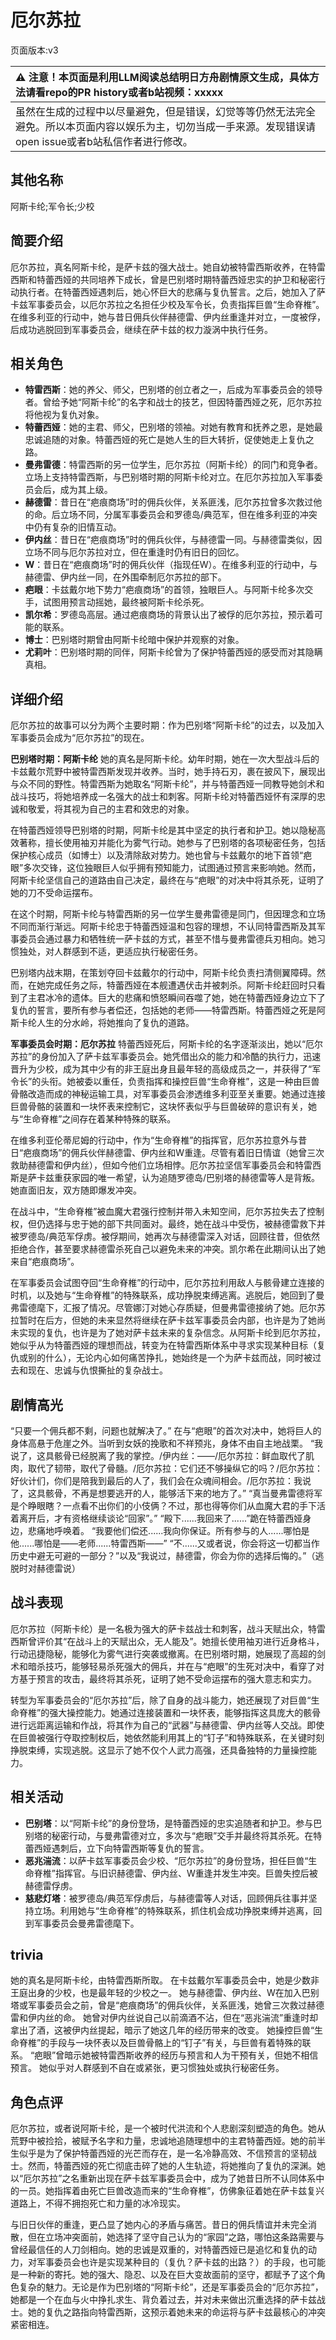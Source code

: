 # 厄尔苏拉
页面版本:v3
 

| :warning: 注意！本页面是利用LLM阅读总结明日方舟剧情原文生成，具体方法请看repo的PR history或者b站视频：xxxxx           |
|:----------------------------|
| 虽然在生成的过程中以尽量避免，但是错误，幻觉等等仍然无法完全避免。所以本页面内容以娱乐为主，切勿当成一手来源。发现错误请open issue或者b站私信作者进行修改。|



## 其他名称
阿斯卡纶;军令长;少校
## 简要介绍
厄尔苏拉，真名阿斯卡纶，是萨卡兹的强大战士。她自幼被特雷西斯收养，在特雷西斯和特蕾西娅的共同培养下成长，曾是巴别塔时期特蕾西娅忠实的护卫和秘密行动执行者。在特蕾西娅遇刺后，她心怀巨大的悲痛与复仇誓言。之后，她加入了萨卡兹军事委员会，以厄尔苏拉之名担任少校及军令长，负责指挥巨兽“生命脊椎”。在维多利亚的行动中，她与昔日佣兵伙伴赫德雷、伊内丝重逢并对立，一度被俘，后成功逃脱回到军事委员会，继续在萨卡兹的权力漩涡中执行任务。
## 相关角色
-   **特雷西斯**：她的养父、师父，巴别塔的创立者之一，后成为军事委员会的领导者。曾给予她“阿斯卡纶”的名字和战士的技艺，但因特蕾西娅之死，厄尔苏拉将他视为复仇对象。
-   **特蕾西娅**：她的主君、师父，巴别塔的领袖。对她有教育和抚养之恩，是她最忠诚追随的对象。特蕾西娅的死亡是她人生的巨大转折，促使她走上复仇之路。
-   **曼弗雷德**：特雷西斯的另一位学生，厄尔苏拉（阿斯卡纶）的同门和竞争者。立场上支持特雷西斯，与巴别塔时期的阿斯卡纶对立。在厄尔苏拉加入军事委员会后，成为其上级。
-   **赫德雷**：昔日在“疤痕商场”时的佣兵伙伴，关系匪浅，厄尔苏拉曾多次救过他的命。后立场不同，分属军事委员会和罗德岛/典范军，但在维多利亚的冲突中仍有复杂的旧情互动。
-   **伊内丝**：昔日在“疤痕商场”时的佣兵伙伴，与赫德雷一同。与赫德雷类似，因立场不同与厄尔苏拉对立，但在重逢时仍有旧日的回忆。
-   **W**：昔日在“疤痕商场”时的佣兵伙伴（指现任W）。在维多利亚的行动中，与赫德雷、伊内丝一同，在外围牵制厄尔苏拉的部下。
-   **疤眼**：卡兹戴尔地下势力“疤痕商场”的首领，独眼巨人。与阿斯卡纶多次交手，试图用预言动摇她，最终被阿斯卡纶杀死。
-   **凯尔希**：罗德岛高层。通过疤痕商场的背景认出了被俘的厄尔苏拉，预示着可能的联系。
-   **博士**：巴别塔时期曾由阿斯卡纶暗中保护并观察的对象。
-   **尤莉叶**：巴别塔时期的同伴，阿斯卡纶曾为了保护特蕾西娅的感受而对其隐瞒真相。
## 详细介绍
厄尔苏拉的故事可以分为两个主要时期：作为巴别塔“阿斯卡纶”的过去，以及加入军事委员会成为“厄尔苏拉”的现在。

**巴别塔时期：阿斯卡纶**
她的真名是阿斯卡纶。幼年时期，她在一次大型战斗后的卡兹戴尔荒野中被特雷西斯发现并收养。当时，她手持石刃，裹在披风下，展现出与众不同的野性。特雷西斯为她取名“阿斯卡纶”，并与特蕾西娅一同教导她剑术和战斗技巧，将她培养成一名强大的战士和刺客。阿斯卡纶对特蕾西娅怀有深厚的忠诚和敬爱，将其视为自己的主君和效忠的对象。

在特蕾西娅领导巴别塔的时期，阿斯卡纶是其中坚定的执行者和护卫。她以隐秘高效著称，擅长使用袖刃并能化为雾气行动。她参与了巴别塔的各项秘密任务，包括保护核心成员（如博士）以及清除敌对势力。她也曾与卡兹戴尔的地下首领“疤眼”多次交锋，这位独眼巨人似乎拥有预知能力，试图通过预言来影响她。然而，阿斯卡纶坚信自己的道路由自己决定，最终在与“疤眼”的对决中将其杀死，证明了她的刀不受命运摆布。

在这个时期，阿斯卡纶与特雷西斯的另一位学生曼弗雷德是同门，但因理念和立场不同而渐行渐远。阿斯卡纶忠于特蕾西娅温和包容的理想，不认同特雷西斯及其军事委员会通过暴力和牺牲统一萨卡兹的方式，甚至不惜与曼弗雷德兵刃相向。她习惯独处，对人群感到不适，更适应执行秘密任务。

巴别塔内战末期，在策划夺回卡兹戴尔的行动中，阿斯卡纶负责扫清侧翼障碍。然而，在她完成任务之际，特蕾西娅在本舰遭遇伏击并被刺杀。阿斯卡纶赶回时只看到了主君冰冷的遗体。巨大的悲痛和愤怒瞬间吞噬了她，她在特蕾西娅身边立下了复仇的誓言，要所有参与者偿还，包括她的老师——特雷西斯。特蕾西娅之死是阿斯卡纶人生的分水岭，将她推向了复仇的道路。

**军事委员会时期：厄尔苏拉**
特蕾西娅死后，阿斯卡纶的名字逐渐淡出，她以“厄尔苏拉”的身份加入了萨卡兹军事委员会。她凭借出众的能力和冷酷的执行力，迅速晋升为少校，成为其中少有的非王庭出身且最年轻的高级成员之一，并获得了“军令长”的头衔。她被委以重任，负责指挥和操控巨兽“生命脊椎”，这是一种由巨兽骨骼改造而成的神秘运输工具，对军事委员会渗透维多利亚至关重要。她通过连接巨兽骨骼的装置和一块怀表来控制它，这块怀表似乎与巨兽破碎的意识有关，她与“生命脊椎”之间存在着某种特殊的联系。

在维多利亚伦蒂尼姆的行动中，作为“生命脊椎”的指挥官，厄尔苏拉意外与昔日“疤痕商场”的佣兵伙伴赫德雷、伊内丝和W重逢。尽管有着旧日情谊（她曾三次救助赫德雷和伊内丝），但如今他们立场相悖。厄尔苏拉坚信军事委员会和特雷西斯是萨卡兹重获家园的唯一希望，认为追随罗德岛/巴别塔的赫德雷等人是背叛。她直面旧友，双方随即爆发冲突。

在战斗中，“生命脊椎”被血魔大君强行控制并带入未知空间，厄尔苏拉失去了控制权，但仍选择与忠于她的部下共同面对。最终，她在战斗中受伤，被赫德雷救下并被罗德岛/典范军俘虏。被俘期间，她再次与赫德雷深入对话，回顾往昔，但依然拒绝合作，甚至要求赫德雷杀死自己以避免未来的冲突。凯尔希在此期间认出了她来自“疤痕商场”。

在军事委员会试图夺回“生命脊椎”的行动中，厄尔苏拉利用敌人与骸骨建立连接的时机，以及她与“生命脊椎”的特殊联系，成功挣脱束缚逃离。逃脱后，她回到了曼弗雷德麾下，汇报了情况。尽管娜汀对她心存质疑，但曼弗雷德接纳了她。厄尔苏拉暂时在后方，但她的未来显然将继续在萨卡兹军事委员会内部，也许是为了她尚未实现的复仇，也许是为了她对萨卡兹未来的复杂信念。从阿斯卡纶到厄尔苏拉，她似乎从为特蕾西娅的理想而战，转变为在特雷西斯体系中寻求实现某种目标（复仇或别的什么），无论内心如何痛苦挣扎，她始终是一个为萨卡兹而战，同时被过去和现在、忠诚与仇恨撕扯的复杂战士。
## 剧情高光
“只要一个佣兵都不剩，问题也就解决了。”
在与“疤眼”的首次对决中，她将巨人的身体高悬于危崖之外。当听到女妖的挽歌和不祥预兆，身体不由自主地战栗。
“我说了，这具骸骨已经脱离了我的掌控。/伊内丝：——/厄尔苏拉：鲜血取代了肌肉，取代了韧带，取代了骨髓。/厄尔苏拉：它们还不够操纵它的吗？/厄尔苏拉：好伙计们，你们是陪我到最后的人了，我们会在众魂间相会。/厄尔苏拉：我说了，这具骸骨，不再是想要逃开的人，能够活下来的地方了。”
“真当曼弗雷德将军是个睁眼瞎？一点看不出你们的小伎俩？不过，那也得等你们从血魔大君的手下活着离开后，才有资格继续谈论“回家”。”
“殿下......我回来了......”跪在特蕾西娅身边，悲痛地呼唤着。
“我要他们偿还......我向你保证。所有参与的人......哪怕是他......哪怕是——老师......特雷西斯——”
“不......又或者说，你会将这一切都当作历史中避无可避的一部分？”以及“我说过，赫德雷，你会为你的选择后悔的。”（逃脱时对赫德雷说）
## 战斗表现
厄尔苏拉（阿斯卡纶）是一名极为强大的萨卡兹战士和刺客，战斗天赋出众，特雷西斯曾评价其“在战斗上的天赋出众，无人能及”。她擅长使用袖刃进行近身格斗，行动迅捷隐秘，能够化为雾气进行突袭或撤离。在巴别塔时期，她展现了高超的剑术和暗杀技巧，能够轻易杀死强大的佣兵，并在与“疤眼”的生死对决中，看穿了对方基于预言的攻击，最终将其杀死，证明了她不受命运摆布的强大意志和实力。

转型为军事委员会的“厄尔苏拉”后，除了自身的战斗能力，她还展现了对巨兽“生命脊椎”的强大操控能力。她通过连接装置和一块怀表，能够指挥这具庞大的骸骨进行远距离运输和作战，将其作为自己的“武器”与赫德雷、伊内丝等人交战。即使在巨兽被强行夺取控制权后，她依然能利用其上的“钉子”和特殊联系，在关键时刻挣脱束缚，实现逃脱。这显示了她不仅个人武力高强，还具备独特的力量操控能力。
## 相关活动
-   **巴别塔**：以“阿斯卡纶”的身份登场，是特蕾西娅的忠实追随者和护卫。参与巴别塔的秘密行动，与曼弗雷德对立，多次与“疤眼”交手并最终将其杀死。在特蕾西娅遇刺后，立下向特雷西斯等复仇的誓言。
-   **恶兆湍流**：以萨卡兹军事委员会少校、“厄尔苏拉”的身份登场，担任巨兽“生命脊椎”指挥官。与旧识赫德雷、伊内丝、W重逢并发生冲突。巨兽失控后被赫德雷俘虏。
-   **慈悲灯塔**：被罗德岛/典范军俘虏后，与赫德雷等人对话，回顾佣兵往事并坚持立场。利用她与“生命脊椎”的特殊联系，抓住机会成功挣脱束缚并逃离，回到军事委员会曼弗雷德麾下。
## trivia
她的真名是阿斯卡纶，由特雷西斯所取。
在卡兹戴尔军事委员会中，她是少数非王庭出身的少校，也是最年轻的少校之一。
她与赫德雷、伊内丝、W在加入巴别塔或军事委员会之前，曾是“疤痕商场”的佣兵伙伴，关系匪浅，她曾三次救过赫德雷和伊内丝的命。
她曾对伊内丝说自己以前滴酒不沾，但在“恶兆湍流”重逢时却拿出了酒，这被伊内丝提起，暗示了她这几年的经历带来的改变。
她操控巨兽“生命脊椎”的手段与一块怀表以及巨兽骨骼上的“钉子”有关，与巨兽有着特殊的联系。
“疤眼”曾暗示她被特雷西斯收养的经历与预言和人为干预有关，但她不相信预言。
她似乎对人群感到不自在或紧张，更习惯独处或执行秘密任务。
## 角色点评
厄尔苏拉，或者说阿斯卡纶，是一个被时代洪流和个人悲剧深刻塑造的角色。她从荒野中被捡拾，被赋予名字和力量，忠诚地追随理想中的主君特蕾西娅。她的前半生似乎是为了保护特蕾西娅的光芒而存在，是一名冷静高效、不信预言的坚韧战士。然而，特蕾西娅的死亡彻底击碎了她的人生轨迹，将她推向了复仇的深渊。她以“厄尔苏拉”之名重新出现在萨卡兹军事委员会中，成为了她昔日所不认同体系中的一员。她指挥着由死亡巨兽改造而来的“生命脊椎”，仿佛象征着她在萨卡兹复兴道路上，不得不拥抱死亡和力量的冰冷现实。

与旧日伙伴的重逢，更凸显了她内心的矛盾与痛苦。昔日的佣兵情谊并未完全消散，但在立场冲突面前，她选择了坚守自己认为的“家园”之路，哪怕这条路需要与曾经最信任的人刀剑相向。她的忠诚是双重的，对特蕾西娅已是追忆和复仇的动力，对军事委员会也许是实现某种目的（复仇？萨卡兹的出路？）的手段，也可能是一种新的寄托。她的强大、隐忍、以及在巨大变故面前的坚守，都赋予了这个角色复杂的魅力。无论是作为巴别塔的“阿斯卡纶”，还是军事委员会的“厄尔苏拉”，她都是一个在血与火中挣扎求生、背负着过去，并对未来做出沉重选择的萨卡兹战士。她的复仇之路指向特雷西斯，这预示着她未来的命运将与萨卡兹最核心的冲突紧密相连。